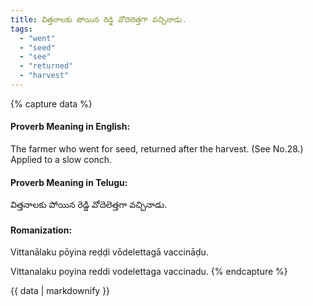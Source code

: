 ```yaml
---
title: విత్తనాలకు పోయిన రెడ్డి వోదెలెత్తగా వచ్చినాడు.
tags:
  - "went"
  - "seed"
  - "see"
  - "returned"
  - "harvest"
---
```


{% capture data %}
#### Proverb Meaning in English:
The farmer who went for seed, returned after the harvest.
(See No.28.)
Applied to a slow conch.

#### Proverb Meaning in Telugu:
విత్తనాలకు పోయిన రెడ్డి వోదెలెత్తగా వచ్చినాడు.

#### Romanization:
Vittanālaku pōyina reḍḍi vōdelettagā vaccināḍu.

Vittanalaku poyina reddi vodelettaga vaccinadu.
{% endcapture %}

{{ data | markdownify }}

